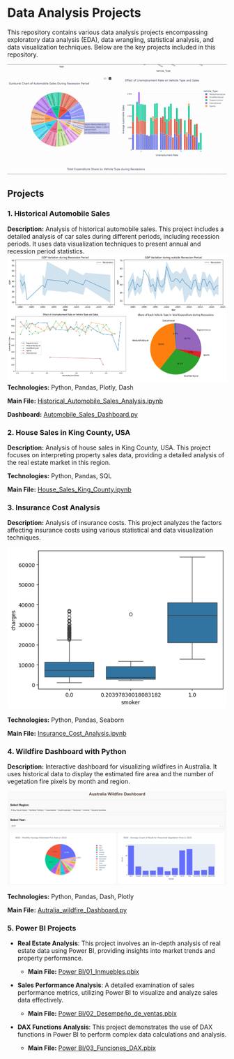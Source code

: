 # Data Analysis Projects

This repository contains various data analysis projects encompassing exploratory data analysis (EDA), data wrangling, statistical analysis, and data visualization techniques. Below are the key projects included in this repository.

![](assets/viz.gif)

## Projects

### 1. Historical Automobile Sales
**Description:** Analysis of historical automobile sales. This project includes a detailed analysis of car sales during different periods, including recession periods. It uses data visualization techniques to present annual and recession period statistics.
![](assets/automobile.jpg)
**Technologies:** Python, Pandas, Plotly, Dash

**Main File:** [Historical_Automobile_Sales_Analysis.ipynb](Historical_Automobile_Sales_Analysis.ipynb)

**Dashboard:** [Automobile_Sales_Dashboard.py](Automobile_Sales_Dashboard.py)

### 2. House Sales in King County, USA
**Description:** Analysis of house sales in King County, USA. This project focuses on interpreting property sales data, providing a detailed analysis of the real estate market in this region.

**Technologies:** Python, Pandas, SQL

**Main File:** [House_Sales_King_County.ipynb](House_Sales_King_County.ipynb)

### 3. Insurance Cost Analysis
**Description:** Analysis of insurance costs. This project analyzes the factors affecting insurance costs using various statistical and data visualization techniques.

![](assets/insurance.png)

**Technologies:** Python, Pandas, Seaborn

**Main File:** [Insurance_Cost_Analysis.ipynb](Insurance_Cost_Analysis.ipynb)

### 4. Wildfire Dashboard with Python
**Description:** Interactive dashboard for visualizing wildfires in Australia. It uses historical data to display the estimated fire area and the number of vegetation fire pixels by month and region.

![](assets/australia_wildfire.png)

**Technologies:** Python, Pandas, Dash, Plotly

**Main File:** [Autralia_wildfire_Dashboard.py](Autralia_wildfire_Dashboard.py)

### 5. Power BI Projects
- **Real Estate Analysis**: This project involves an in-depth analysis of real estate data using Power BI, providing insights into market trends and property performance.
  - **Main File:** [Power BI/01_Inmuebles.pbix](Power%20BI/01_Inmuebles.pbix)

- **Sales Performance Analysis**: A detailed examination of sales performance metrics, utilizing Power BI to visualize and analyze sales data effectively.
  - **Main File:** [Power BI/02_Desempeño_de_ventas.pbix](Power%20BI/02_Desempeño_de_ventas.pbix)

- **DAX Functions Analysis**: This project demonstrates the use of DAX functions in Power BI to perform complex data calculations and analysis.
  - **Main File:** [Power BI/03_Funciones_DAX.pbix](Power%20BI/03_Funciones_DAX.pbix)
